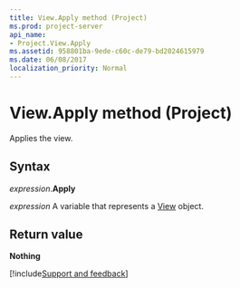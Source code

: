```yaml
---
title: View.Apply method (Project)
ms.prod: project-server
api_name:
- Project.View.Apply
ms.assetid: 958801ba-9ede-c60c-de79-bd2024615979
ms.date: 06/08/2017
localization_priority: Normal
---
```



# View.Apply method (Project)

Applies the view.


## Syntax

_expression_.**Apply**

_expression_ A variable that represents a [View](./Project.View.md) object.


## Return value

 **Nothing**

[!include[Support and feedback](~/includes/feedback-boilerplate.md)]